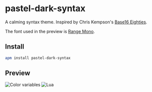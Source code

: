 # pastel-dark-syntax

A calming syntax theme. Inspired by Chris Kempson's [Base16 Eighties](https://github.com/chriskempson/base16).

The font used in the preview is [Range Mono](https://www.myfonts.com/fonts/griffin-moore/range-mono/).

## Install

``` bash
apm install pastel-dark-syntax
```

## Preview

![Color variables](https://raw.githubusercontent.com/MojoBandit/pastel-dark-syntax/master/preview/variables.png "Color variables")
![Lua](https://raw.githubusercontent.com/MojoBandit/pastel-dark-syntax/master/preview/lua.png "Lua")

